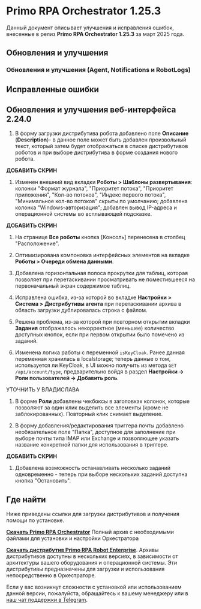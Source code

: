 # Primo RPA Orchestrator 1.25.3

Данный документ описывает улучшения и исправления ошибок, внесенные в релиз **Primo RPA Orchestrator 1.25.3** за март 2025 года.


## Обновления и улучшения 


### Обновления и улучшения (Agent, Notifications и RobotLogs)



## Исправленные ошибки



## Обновления и улучшения веб-интерфейса 2.24.0


1. В форму загрузки дистрибутива робота добавлено поле **Описание** (**Description**)- в данное поле может быть добавлен произвольный текст, который затем будет отображаться в списке дистрибутивов роботов и при выборе дистрибутива в форме создания нового робота.

**ДОБАВИТЬ СКРИН**

1. Изменен внешний вид вкладки **Роботы > Шаблоны развертывания**: колонки "Формат журнала", "Приоритет потока", "Приоритет приложения", "Кол-во потоков", "Индекс первого потока", "Минимальное кол-во потоков" скрыты по умолчанию; добавлена колонка "Windows-авторизация"; добавлен вывод IP-адреса и операционной системы во всплывающей подсказке.

**ДОБАВИТЬ СКРИН**

1. На странице **Все роботы** кнопка [Консоль] перенесена в столбец "Расположение".

1. Оптимизирована компоновка интерфейсных элементов на вкладке **Роботы > Очереди обмена данными**.

1. Добавлена горизонтальная полоса прокрутки для таблиц, которая позволяет при перетаскивании просматривать не поместившееся на первоначальный экран содержимое таблиц.

1. Исправлена ошибка, из-за которой во вкладке **Настройки > Система > Дистрибутивы агента** при перетаскивании архива в область загрузки дублировалась строка с файлом.

1. Решена проблема, из-за которой при повторном открытии вкладки **Задания** отображалось некорректное (меньшее) количество доступных кнопок, если при первом открытии было помечено из заданий.

1. Изменена логика работы с переменной `isKeyCloak`. Ранее данная переменная хранилась в localstorage; теперь данные о том, используется ли KeyCloak, в UI можно получить из метода `GET /api/account/type`, предварительно войдя в раздел **Настройки -> Роли пользователей -> Добавить роль**.

УТОЧНИТЬ У ВЛАДИСЛАВА

1. В форме **Роли** добавлены чекбоксы в заголовках колонок, которые позволяют за один клик выделить все элементы (кроме не заблокированных). Повторный клик снимает выделение.

1. В форму добавления/редактирования триггера почты добавлено необязательное поле "Папка", доступное для заполнение при выборе почты типа IMAP или Exchange и позволяющее указать название конкретной папки для использования в триггере.

**ДОБАВИТЬ СКРИН**

1. Добавлена возможность останавливать несколько заданий одновременно - теперь при выборе нескольких заданий доступна кнопка "Остановить".






## Где найти

Ниже приведены ссылки для загрузки дистрибутивов и получения помощи по установке.

[**Скачать Primo RPA Orchestrator**](https://disk.primo-rpa.ru/index.php/s/t9BHBjR6PP06Yax?path=%2FRelease%2FOrchestrator)
Полный архив с необходимыми файлами для установки и настройки Оркестратора

[**Скачать дистрибутив Primo RPA Robot Enterprise**](https://disk.primo-rpa.ru/index.php/s/t9BHBjR6PP06Yax?path=%2FRelease%2FRobot). 
Архивы дистрибутивов доступны в нескольких версиях, в зависимости от архитектуры вашего оборудования и операционной системы. Эти дистрибутивы предназначены для загрузки и использования непосредственно в Оркестраторе.

Если у вас возникнут сложности с установкой или использованием данной версии, пожалуйста, обращайтесь к вашему менеджеру или в [наш чат поддержки в Telegram](https://t.me/primo_RPA_chat).
